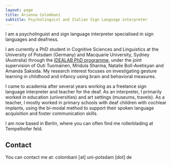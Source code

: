 ```yaml
---
layout: page
title: Arianna Colombani
subtitle: Psycholinguist and Italian Sign Language interpreter
---
```


I am a psycholinguist and sign language interpreter specialised in sign languages and deafness.  

I am currently a PhD student in Cognitive Sciences and Linguistics at the University of Potsdam (Germany) and Macquarie University, Sydney (Australia) through the [IDEALAB PhD programme](https://phd-idealab.com/), under the joint supervision of Outi Tuomainen, Mridula Sharma, Natalie Boll-Avetisyan and Amanda Saksida. My research interest focuses on investigating gesture learning in childhood and infancy using brain and behavioral measures. 

I came to academia after several years working as a freelance sign language interpreter and teacher for the deaf. As an interpreter, I primarily worked in education (universities) and art settings (museums, travels). As a teacher, I mostly worked in primary schools with deaf children with cochlear implants, using the bi-modal method to support their spoken language acquisition and foster communication skills. 

I am now based in Berlin, where you can often find me rollerblading at Tempelhofer feld. 

## Contact
You can contact me at: colombani [at] uni-potsdam [dot] de
